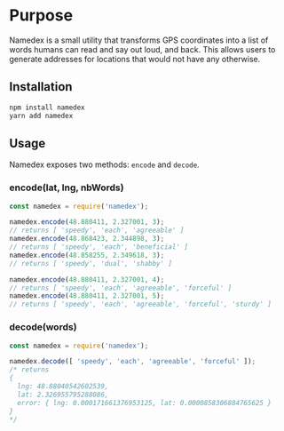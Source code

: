 # Purpose

Namedex is a small utility that transforms GPS coordinates into a list of words humans can read and say out loud, and back.
This allows users to generate addresses for locations that would not have any otherwise.

## Installation

```bash
npm install namedex
yarn add namedex
```

## Usage
Namedex exposes two methods: `encode` and `decode`.

### encode(lat, lng, nbWords)

```js
const namedex = require('namedex');

namedex.encode(48.880411, 2.327001, 3);
// returns [ 'speedy', 'each', 'agreeable' ]
namedex.encode(48.868423, 2.344898, 3);
// returns [ 'speedy', 'each', 'beneficial' ]
namedex.encode(48.858255, 2.349618, 3);
// returns [ 'speedy', 'dual', 'shabby' ]

namedex.encode(48.880411, 2.327001, 4);
// returns [ 'speedy', 'each', 'agreeable', 'forceful' ]
namedex.encode(48.880411, 2.327001, 5);
// returns [ 'speedy', 'each', 'agreeable', 'forceful', 'sturdy' ]
```

### decode(words)

```js
const namedex = require('namedex');

namedex.decode([ 'speedy', 'each', 'agreeable', 'forceful' ]);
/* returns 
{
  lng: 48.88040542602539,
  lat: 2.326955795288086,
  error: { lng: 0.000171661376953125, lat: 0.0000858306884765625 }
}
*/
```
